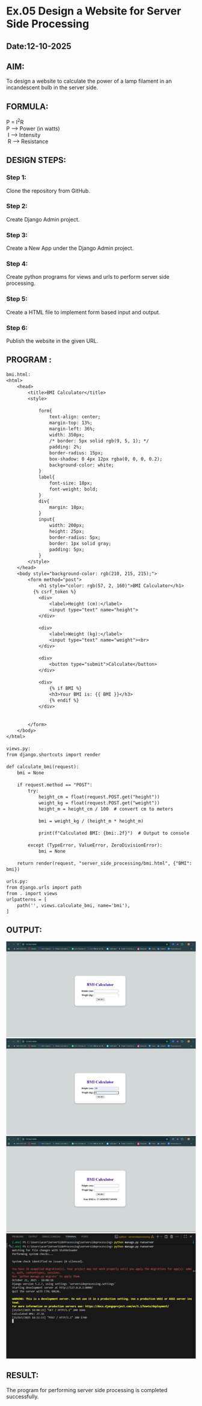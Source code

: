 # Ex.05 Design a Website for Server Side Processing
## Date:12-10-2025

## AIM:
 To design a website to calculate the power of a lamp filament in an incandescent bulb in the server side. 


## FORMULA:
P = I<sup>2</sup>R
<br> P --> Power (in watts)
<br> I --> Intensity
<br> R --> Resistance

## DESIGN STEPS:

### Step 1:
Clone the repository from GitHub.

### Step 2:
Create Django Admin project.

### Step 3:
Create a New App under the Django Admin project.

### Step 4:
Create python programs for views and urls to perform server side processing.

### Step 5:
Create a HTML file to implement form based input and output.

### Step 6:
Publish the website in the given URL.

## PROGRAM :
```
bmi.html:
<html>
    <head>
        <title>BMI Calculator</title>
        <style>
            
            form{
                text-align: center;
                margin-top: 13%;
                margin-left: 36%;
                width: 350px;
                /* border: 5px solid rgb(9, 5, 1); */
                padding: 2%;
                border-radius: 15px;
                box-shadow: 0 4px 12px rgba(0, 0, 0, 0.2);
                background-color: white;
            }
            label{
                font-size: 18px;
                font-weight: bold;
            }
            div{
                margin: 10px;
            }
            input{
                width: 200px;
                height: 25px;
                border-radius: 5px;
                border: 1px solid gray;
                padding: 5px;
            }
        </style>
    </head>
    <body style="background-color: rgb(210, 215, 215);">
        <form method="post">
            <h1 style="color: rgb(57, 2, 160)">BMI Calculator</h1>
          {% csrf_token %}
            <div>
                <label>Height (cm):</label>
                <input type="text" name="height">
            </div>
            
            <div>
                <label>Weight (kg):</label>
                <input type="text" name="weight"><br>
            </div>
            
            <div>
                <button type="submit">Calculate</button>
            </div>
             
            <div>
                {% if BMI %}
                <h3>Your BMI is: {{ BMI }}</h3>
                {% endif %}
            </div>
            
            
        </form>      
    </body>
</html>

views.py:
from django.shortcuts import render

def calculate_bmi(request):
    bmi = None

    if request.method == "POST":
        try:
            height_cm = float(request.POST.get("height"))
            weight_kg = float(request.POST.get("weight"))
            height_m = height_cm / 100  # convert cm to meters
            
            bmi = weight_kg / (height_m * height_m)

            print(f"Calculated BMI: {bmi:.2f}")  # Output to console

        except (TypeError, ValueError, ZeroDivisionError):
            bmi = None

    return render(request, "server_side_processing/bmi.html", {"BMI": bmi})

urls.py:
from django.urls import path
from . import views 
urlpatterns = [
    path('', views.calculate_bmi, name='bmi'),
]
```

## OUTPUT:
![alt text](<Screenshot 2025-10-21 180848.png>) ![alt text](<Screenshot 2025-10-21 181109.png>) ![alt text](<Screenshot 2025-10-21 181123.png>) ![alt text](<Screenshot 2025-10-21 181159.png>)


## RESULT:
The program for performing server side processing is completed successfully.
